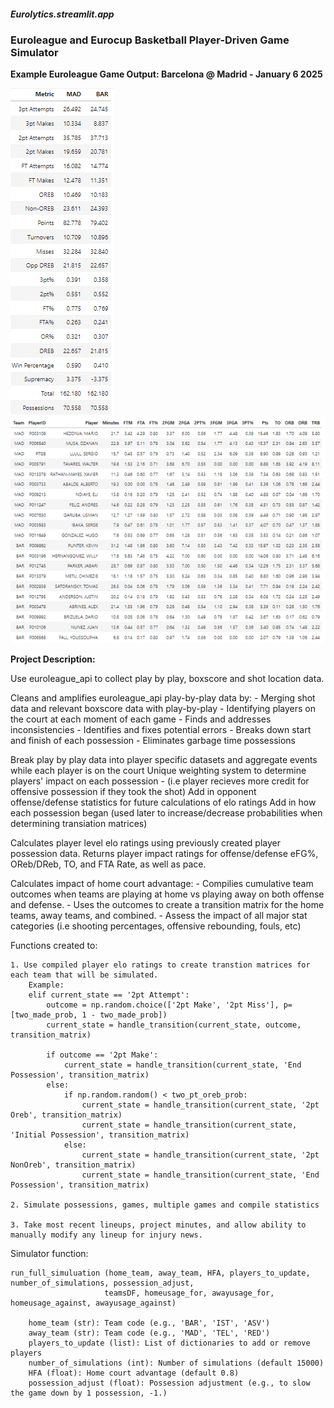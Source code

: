 #### ***Eurolytics.streamlit.app***


### **Euroleague and Eurocup Basketball Player-Driven Game Simulator**




**Example Euroleague Game Output: Barcelona @ Madrid - January 6 2025**


![Simulated Team Stats](images/teamstats.png) ![Simulated Box Score](images/boxscore.png)


**Project Description:**

Use euroleague_api to collect play by play, boxscore and shot location data.


Cleans and amplifies euroleague_api play-by-play data by:
    - Merging shot data and relevant boxscore data with play-by-play
    - Identifying players on the court at each moment of each game
    - Finds and addresses inconsistencies
    - Identifies and fixes potential errors
    - Breaks down start and finish of each possession
    - Eliminates garbage time possessions


Break play by play data into player specific datasets and aggregate events while each player is on the court
Unique weighting system to determine players' impact on each possession 
    - (i.e player recieves more credit for offensive possession if they took the shot)
Add in opponent offense/defense statistics for future calculations of elo ratings
Add in how each possession began (used later to increase/decrease probabilities when determining transiation matrices)

    
Calculates player level elo ratings using previously created player possession data.
Returns player impact ratings for offense/defense eFG%, OReb/DReb, TO, and FTA Rate, as well as pace.


Calculates impact of home court advantage:
    - Compilies cumulative team outcomes when teams are playing at home vs playing away on both offense and defense.
    - Uses the outcomes to create a transition matrix for the home teams, away teams, and combined.
        - Assess the impact of all major stat categories (i.e shooting percentages, offensive rebounding, fouls, etc)


Functions created to: 

    1. Use compiled player elo ratings to create transtion matrices for each team that will be simulated.
        Example:
        elif current_state == '2pt Attempt':
            outcome = np.random.choice(['2pt Make', '2pt Miss'], p=[two_made_prob, 1 - two_made_prob])
            current_state = handle_transition(current_state, outcome, transition_matrix)
    
            if outcome == '2pt Make':
                current_state = handle_transition(current_state, 'End Possession', transition_matrix)
            else:
                if np.random.random() < two_pt_oreb_prob:
                    current_state = handle_transition(current_state, '2pt Oreb', transition_matrix)
                    current_state = handle_transition(current_state, 'Initial Possession', transition_matrix)
                else:
                    current_state = handle_transition(current_state, '2pt NonOreb', transition_matrix)
                    current_state = handle_transition(current_state, 'End Possession', transition_matrix)
    
    2. Simulate possessions, games, multiple games and compile statistics

    3. Take most recent lineups, project minutes, and allow ability to manually modify any lineup for injury news.


Simulator function:

    run_full_simuluation (home_team, away_team, HFA, players_to_update, number_of_simulations, possession_adjust,
                         teamsDF, homeusage_for, awayusage_for, homeusage_against, awayusage_against)

        home_team (str): Team code (e.g., 'BAR', 'IST', 'ASV')
        away_team (str): Team code (e.g., 'MAD', 'TEL', 'RED')
        players_to_update (list): List of dictionaries to add or remove players
        number_of_simulations (int): Number of simulations (default 15000)
        HFA (float): Home court advantage (default 0.8)
        possession_adjust (float): Possession adjustment (e.g., to slow the game down by 1 possession, -1.)





    

